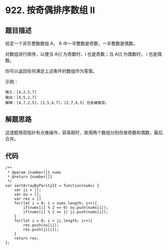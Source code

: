 # 922. 按奇偶排序数组 II

## 题目描述
给定一个非负整数数组 A， A 中一半整数是奇数，一半整数是偶数。

对数组进行排序，以便当 A[i] 为奇数时，i 也是奇数；当 A[i] 为偶数时， i 也是偶数。

你可以返回任何满足上述条件的数组作为答案。
		
示例：
```
输入：[4,2,5,7]
输出：[4,5,2,7]
解释：[4,7,2,5]，[2,5,4,7]，[2,7,4,5] 也会被接受。
``` 
    
## 解题思路
这道题用双指针有点难操作，容易超时，故用两个数组分别存放奇数和偶数，最后合并。

## 代码
```
/**
 * @param {number[]} nums
 * @return {number[]}
 */
var sortArrayByParityII = function(nums) {
    var ji = [];
    var ou = [];
    var res = []
    for(let i = 0; i < nums.length; i++){
        if(nums[i] % 2 == 0) ou.push(nums[i]);
        if(nums[i] % 2 == 1) ji.push(nums[i]);
    }
    for(let i = 0; i < ji.length; i++){
        res.push(ou[i]);
        res.push(ji[i]);
    }
    return res;
};
```